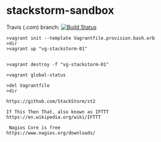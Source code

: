 # stackstorm-sandbox

Travis (.com)  branch:
[![Build Status](https://travis-ci.com/githubfoam/stackstorm-sandbox.svg?branch=master)](https://travis-ci.com/githubfoam/stackstorm-sandbox)  

~~~~
>vagrant init --template Vagrantfile.provision.bash.erb
>dir
>vagrant up "vg-stackstorm-01"


>vagrant destroy -f "vg-stackstorm-01"

>vagrant global-status

>del Vagrantfile
>dir
~~~~
~~~~
https://github.com/StackStorm/st2

If This Then That, also known as IFTTT 
https://en.wikipedia.org/wiki/IFTTT

 Nagios Core is free
https://www.nagios.org/downloads/
~~~~
